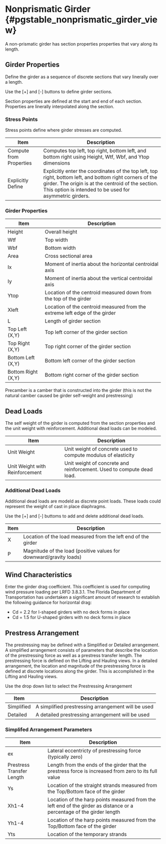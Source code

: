 Nonprismatic Girder {#pgstable_nonprismatic_girder_view}
=====================
A non-prismatic girder has section properties properties that vary along its length.

## Girder Properties
Define the girder as a sequence of discrete sections that vary linerally over a length.

Use the [+] and [-] buttons to define girder sections.

Section properties are defined at the start and end of each section. Properties are linerally interpolated along the section.

### Stress Points
Stress points define where girder stresses are computed.

Item | Description
-----|----------------
Compute from Properties | Computes top left, top right, bottom left, and bottom right using Height, Wtf, Wbf, and Ytop dimensions
Explicitly Define | Explicitly enter the coordinates of the top left, top right, bottom left, and bottom right corners of the girder. The origin is at the centroid of the section. This option is intended to be used for asymmetric girders.

### Girder Properties
Item | Description
-----|------------------
Height | Overall height
Wtf | Top width
Wbf | Bottom width
Area | Cross sectional area
Ix | Moment of inertia about the horizontal centroidal axis
Iy | Moment of inertia about the vertical centroidal axis
Ytop | Location of the centroid measured down from the top of the girder
Xleft | Location of the centroid measured from the extreme left edge of the girder
L | Length of girder section
Top Left (X,Y) | Top left corner of the girder section
Top Right (X,Y) | Top right corner of the girder section
Bottom Left (X,Y) | Bottom left corner of the girder section
Bottom Right (X,Y) | Bottom right corner of the girder section

Precamber is a camber that is constructed into the girder (this is not the natural camber caused be girder self-weight and prestressing)

## Dead Loads
The self weight of the girder is computed from the section properties and the unit weight with reinforcement. Additional dead loads can be modeled.

Item | Description
-----|----------------
Unit Weight | Unit weight of concrete used to compute modulus of elasticity
Unit Weight with Reinforcement | Unit weight of concrete and reinforcement. Used to compute dead load.

### Additional Dead Loads
Additional dead loads are modeld as discrete point loads. These loads could represent the weight of cast in place diaphragms.

Use the [+] and [-] buttoms to add and delete additional dead loads.

Item | Description
-----|----------------
X | Location of the load measured from the left end of the girder
P | Magnitude of the load (positive values for downward/gravity loads)

## Wind Characteristics
Enter the girder drag coefficient. This coefficient is used for computing wind pressure loading per LRFD 3.8.3.1. The Florida Department of Transportation has undertaken a significant amount of research to establish the following guidance for horizontal drag:
* Cd = 2.2 for I-shaped girders with no deck forms in place
* Cd = 1.5 for U-shaped girders with no deck forms in place

## Prestress Arrangement
The prestressing may be defined with a Simplified or Detailed arrangement. A simplified arrangement consists of parameters that describe the location of the prestressing force as well as a prestress transfer length. The prestressing force is defined on the Lifting and Hauling views. In a detailed arrangement, the location and magnitude of the prestressing force is defined at discrete locations along the girder. This is accomplished in the Lifting and Hauling views.

Use the drop down list to select the Prestressing Arrangement

Item | Description
-----|----------------
Simplified | A simplified prestressing arrangement will be used
Detailed | A detailed prestressing arrangement will be used

### Simplifed Arrangement Parameters

Item | Description
-----|----------------
ex | Lateral eccentricty of prestressing force (typically zero)
Prestress Transfer Length | Length from the ends of the girder that the prestress force is increased from zero to its full value
Ys | Location of the straight strands measured from the Top/Bottom face of the girder
Xh1-4 | Location of the harp points measured from the left end of the girder as distance or a percentage of the girder length
Yh1-4 | Location of the harp points measured from the Top/Bottom face of the girder
Yts | Location of the temporary strands
